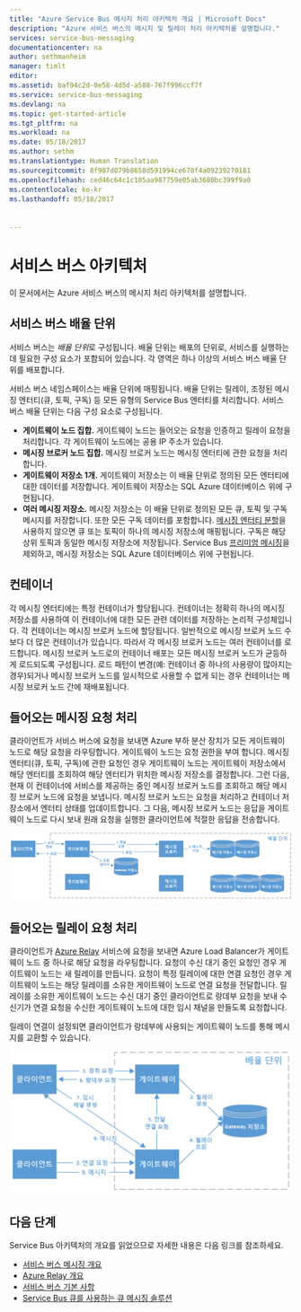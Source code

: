 ```yaml
---
title: "Azure Service Bus 메시지 처리 아키텍처 개요 | Microsoft Docs"
description: "Azure 서비스 버스의 메시지 및 릴레이 처리 아키텍처를 설명합니다."
services: service-bus-messaging
documentationcenter: na
author: sethmanheim
manager: timlt
editor: 
ms.assetid: baf94c2d-0e58-4d5d-a588-767f996ccf7f
ms.service: service-bus-messaging
ms.devlang: na
ms.topic: get-started-article
ms.tgt_pltfrm: na
ms.workload: na
ms.date: 05/18/2017
ms.author: sethm
ms.translationtype: Human Translation
ms.sourcegitcommit: 8f987d079b8658d591994ce678f4a09239270181
ms.openlocfilehash: ced46c64c1c105aa987759e05ab3680bc399f9a0
ms.contentlocale: ko-kr
ms.lasthandoff: 05/18/2017


---
```

# <a name="service-bus-architecture"></a>서비스 버스 아키텍처
이 문서에서는 Azure 서비스 버스의 메시지 처리 아키텍처를 설명합니다.

## <a name="service-bus-scale-units"></a>서비스 버스 배율 단위
서비스 버스는 *배율 단위*로 구성됩니다. 배율 단위는 배포의 단위로, 서비스를 실행하는 데 필요한 구성 요소가 포함되어 있습니다. 각 영역은 하나 이상의 서비스 버스 배율 단위를 배포합니다.

서비스 버스 네임스페이스는 배율 단위에 매핑됩니다. 배율 단위는 릴레이, 조정된 메시징 엔터티(큐, 토픽, 구독) 등 모든 유형의 Service Bus 엔터티를 처리합니다. 서비스 버스 배율 단위는 다음 구성 요소로 구성됩니다.

* **게이트웨이 노드 집합.** 게이트웨이 노드는 들어오는 요청을 인증하고 릴레이 요청을 처리합니다. 각 게이트웨이 노드에는 공용 IP 주소가 있습니다.
* **메시징 브로커 노드 집합.** 메시징 브로커 노드는 메시징 엔터티에 관한 요청을 처리합니다.
* **게이트웨이 저장소 1개.** 게이트웨이 저장소는 이 배율 단위로 정의된 모든 엔터티에 대한 데이터를 저장합니다. 게이트웨이 저장소는 SQL Azure 데이터베이스 위에 구현됩니다.
* **여러 메시징 저장소.** 메시징 저장소는 이 배율 단위로 정의된 모든 큐, 토픽 및 구독 메시지를 저장합니다. 또한 모든 구독 데이터를 포함합니다. [메시징 엔터티 분할](service-bus-partitioning.md)을 사용하지 않으면 큐 또는 토픽이 하나의 메시징 저장소에 매핑됩니다. 구독은 해당 상위 토픽과 동일한 메시징 저장소에 저장됩니다. Service Bus [프리미엄 메시징](service-bus-premium-messaging.md)을 제외하고, 메시징 저장소는 SQL Azure 데이터베이스 위에 구현됩니다.

## <a name="containers"></a>컨테이너
각 메시징 엔터티에는 특정 컨테이너가 할당됩니다. 컨테이너는 정확히 하나의 메시징 저장소를 사용하여 이 컨테이너에 대한 모든 관련 데이터를 저장하는 논리적 구성체입니다. 각 컨테이너는 메시징 브로커 노드에 할당됩니다. 일반적으로 메시징 브로커 노드 수보다 더 많은 컨테이너가 있습니다. 따라서 각 메시징 브로커 노드는 여러 컨테이너를 로드합니다. 메시징 브로커 노드로의 컨테이너 배포는 모든 메시징 브로커 노드가 균등하게 로드되도록 구성됩니다. 로드 패턴이 변경(예: 컨테이너 중 하나의 사용량이 많아지는 경우)되거나 메시징 브로커 노드를 일시적으로 사용할 수 없게 되는 경우 컨테이너는 메시징 브로커 노드 간에 재배포됩니다.

## <a name="processing-of-incoming-messaging-requests"></a>들어오는 메시징 요청 처리
클라이언트가 서비스 버스에 요청을 보내면 Azure 부하 분산 장치가 모든 게이트웨이 노드로 해당 요청을 라우팅합니다. 게이트웨이 노드는 요청 권한을 부여 합니다. 메시징 엔터티(큐, 토픽, 구독)에 관한 요청인 경우 게이트웨이 노드는 게이트웨이 저장소에서 해당 엔터티를 조회하여 해당 엔터티가 위치한 메시징 저장소를 결정합니다. 그런 다음, 현재 이 컨테이너에 서비스를 제공하는 중인 메시징 브로커 노드를 조회하고 해당 메시징 브로커 노드에 요청을 보냅니다. 메시징 브로커 노드는 요청을 처리하고 컨테이너 저장소에서 엔터티 상태를 업데이트합니다. 그 다음, 메시징 브로커 노드는 응답을 게이트웨이 노드로 다시 보내 원래 요청을 실행한 클라이언트에 적절한 응답을 전송합니다.

![들어오는 메시징 요청 처리](./media/service-bus-architecture/ic690644.png)

## <a name="processing-of-incoming-relay-requests"></a>들어오는 릴레이 요청 처리
클라이언트가 [Azure Relay](/azure/service-bus-relay/) 서비스에 요청을 보내면 Azure Load Balancer가 게이트웨이 노드 중 하나로 해당 요청을 라우팅합니다. 요청이 수신 대기 중인 요청인 경우 게이트웨이 노드는 새 릴레이를 만듭니다. 요청이 특정 릴레이에 대한 연결 요청인 경우 게이트웨이 노드는 해당 릴레이를 소유한 게이트웨이 노드로 연결 요청을 전달합니다. 릴레이를 소유한 게이트웨이 노드는 수신 대기 중인 클라이언트로 랑데부 요청을 보내 수신기가 연결 요청을 수신한 게이트웨이 노드에 대한 임시 채널을 만들도록 요청합니다.

릴레이 연결이 설정되면 클라이언트가 랑데부에 사용되는 게이트웨이 노드를 통해 메시지를 교환할 수 있습니다.

![들어오는 WCF 릴레이 요청 처리](./media/service-bus-architecture/ic690645.png)

## <a name="next-steps"></a>다음 단계
Service Bus 아키텍처의 개요를 읽었으므로 자세한 내용은 다음 링크를 참조하세요.

* [서비스 버스 메시징 개요](service-bus-messaging-overview.md)
* [Azure Relay 개요](../service-bus-relay/relay-what-is-it.md)
* [서비스 버스 기본 사항](service-bus-fundamentals-hybrid-solutions.md)
* [Service Bus 큐를 사용하는 큐 메시징 솔루션](service-bus-dotnet-multi-tier-app-using-service-bus-queues.md)




